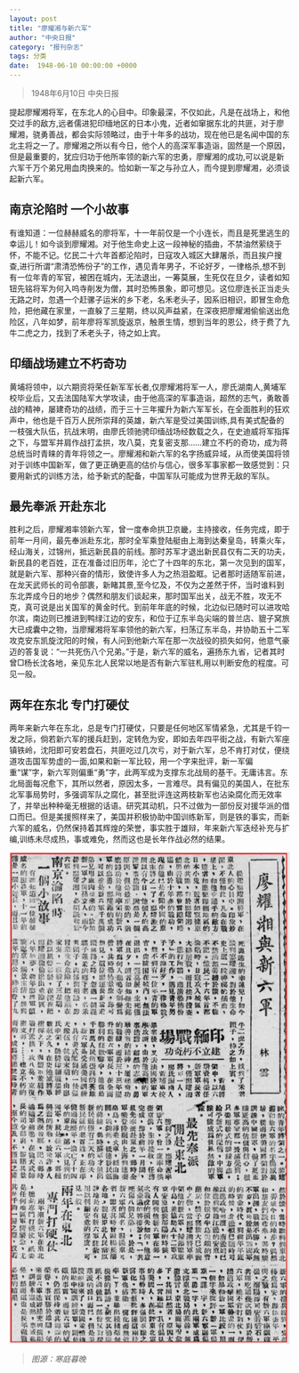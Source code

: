 ```yaml
---
layout: post
title: "廖耀湘与新六军"
author: "中央日报"
category: "报刊杂志"
tags: 分类
date:  1948-06-10 00:00:00 +0000
---
```


> 1948年6月10日 中央日报

提起廖耀湘将军，在东北人的心目中。印象最深，不仅如此，凡是在战场上，和他交过手的敌方,远者儒进犯印缅地区的日本小鬼，近者如窜据东北的共匪，对于廖耀湘，骁勇善战，都会实际领略过，由于十年多的战功，现在他已是名闻中国的东北主将之一了。廖耀湘之所以有今日，他个人的高深军事造诣，固然是一个原因，但是最重要的，犹应归功于他所率领的新六军的忠勇，廖耀湘的成功,可以说是新六军千万个弟兄用血肉换来的。恰如新一军之与孙立人，而今提到廖耀湘，必须谈起新六军。

## 南京沦陷时 一个小故事
有谁知道：一位赫赫威名的廖将军，十一年前仅是一个小连长，而且是死里逃生的幸运儿！如今谈到廖耀湘。对于他生命史上这一段神秘的插曲，不禁油然萦绕于怀，不能不记。忆民二十六年首都沦陷时，日寇攻入城区大肆屠杀，而且挨户搜查,进行所谓“肃清恐怖份子”的工作，遇见青年男子，不论好歹，一律格杀,想不到有一位年青的军官，被困在城内，无法退出，一筹莫展，生死仅在旦夕，读者如知钮先铭将军为何入呜寺削发为僧，其时恐怖景象，即可想见。这位廖连长正当走头无路之时，忽遇一个赶骡子运米的乡下老，名禾老头子，因系旧相识，即冒生命危险，把他藏在家里，一直躲了三星期，终以风声益紧，在深夜把廖耀湘偷偷送出危险区，八年如梦，前年廖将军凯旋返京，触景生情，想到当年的恩公，终于费了九牛二虎之力，找到了禾老头子，待之如上宾。

## 印缅战场建立不朽奇功
黄埔将领中，以六期资将荣任新军军长者,仅廖耀湘将军一人，廖氏湖南人,黄埔军校毕业后，又去法国陆军大学攻读，由于他高深的军事造诣，超然的志气，勇敢善战的精神，屡建奇功的战绩，而于三十三年擢升为新六军军长，在全面胜利的狂欢声中，他也是千百万人民所崇拜的英雄，新六军是受过美国训练,具有美式配备的一枝强大队伍，抗战末明，由廖氏领驰骋印缅战场经数载之久，在史迪威将军指挥之下，与盟军并肩作战打孟拱，攻八莫，克复密支那……建立不朽的奇功，成为蒋总统当时青睐的青年将领之一。廖耀湘和新六军的名字扬威异域，从而使美国将领对于训练中国新军，做了更正确更高的估价与信心，很多军事家都一致感觉到：只要用新式的训练方法，给予新式的配备，中国军队可能成为世界无敌的军队。

## 最先奉派 开赴东北
胜利之后，廖耀湘率领新六军，曾一度奉命拱卫京畿，主持接收，任务完成，即于前年一月间，最先奉派赴东北，那时全军乘登陆艇由上海到达秦皇岛，转乘火车，经山海关，过锦州，抵远新民县的前线。那时苏军才退出新民县仅有二天的功夫，新民县的老百姓，正在准备过旧历年，沦亡了十四年的东北，第一次见到的国军，就是新六军、那种兴奋的情形，致使许多人为之热泪盈眶。记者那时适随军前进，在龙天武师长的司令部裹，新睹其景,至今忆及，不仅为之差然于怀，当时谁料到东北弄成今日的地步？偶然和朋友们谈起来，那时国军出关，战无不胜，攻无不克，真可说是出关国军的黄金时代。到前年年底的时候，北边似已随时可以进攻哈尔滨，南边则已推进到鸭绿江边的安东，和位于辽东半岛尖端的普兰店、貔子窝旅大已成囊中之物，当廖耀湘将军率领他的新六军，扫荡辽东半岛，并协助五十二军攻克安东凯旋沈阳的时候，有人问到他新六军在那一次战役的损失如何，他意气豪迈的答复说：“一共死伤八个兄弟。”于是，新六军的威名，遍扬东九省，记者其时曾□杨长沈各地，亲见东北人民常以地是否有新六军驻札用以判断安危的程度。可见一般。

## 两年在东北 专门打硬仗
两年来新六年在东北，总是专门打硬仗，只要是任何地区军情紧急，尤其是千钧一发之际，倘若新六军的援兵赶到，定转危为安，即如去年四平街之战，有新六军座镇铁岭，沈阳即可安若盘石，共匪吃过几次亏，对于新六军，总不肯打对仗，便绕道攻击国军势虚的一面,如果和新一军比较，用一个字来批评，新一军偏重“谋”字，新六军则偏重“勇”字，此两军成为支撑东北战局的基干。无庸讳言。东北局面每况愈下，其所以然者，原因太多，一言难尽。具有偏见的美国人，在批东北军事局势时，多强调军队之腐化，甚至批评连这两枝新军也沾染腐化而无效率了，并举出种种毫无根据的话语。研究其动机，只不过做为一部份反对援华派的借口而巳。但是美援照样来了，美国并积极协助中国训练新军，则是铁的事实，而新六军的威名，仍然保持着其辉煌的荣誉，事实胜于雄辩，年来新六军迭经补充与扩编,训练未尽成热，事或难免，然而这也是长年作战必然的结果。



![廖耀湘与新六军](../assets/images/newspapers/廖耀湘与新六军.png)


> *图源：寒庭暮晚*



